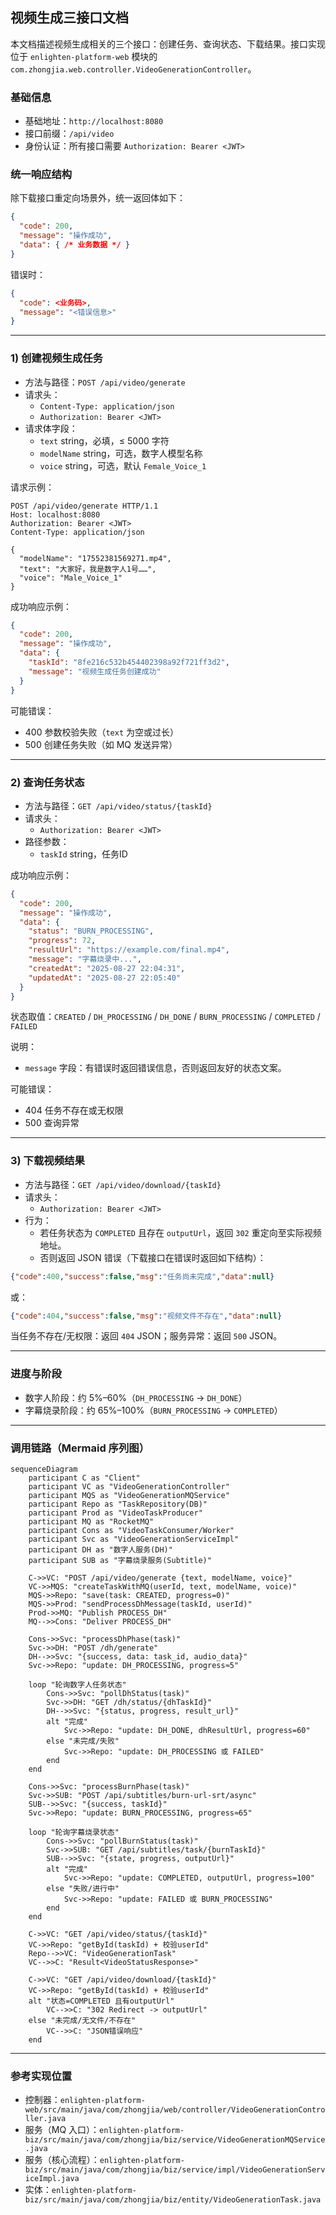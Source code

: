 ## 视频生成三接口文档

本文档描述视频生成相关的三个接口：创建任务、查询状态、下载结果。接口实现位于 `enlighten-platform-web` 模块的 `com.zhongjia.web.controller.VideoGenerationController`。

### 基础信息
- 基础地址：`http://localhost:8080`
- 接口前缀：`/api/video`
- 身份认证：所有接口需要 `Authorization: Bearer <JWT>`

### 统一响应结构
除下载接口重定向场景外，统一返回体如下：

```json
{
  "code": 200,
  "message": "操作成功",
  "data": { /* 业务数据 */ }
}
```

错误时：

```json
{
  "code": <业务码>,
  "message": "<错误信息>"
}
```

---

### 1) 创建视频生成任务
- 方法与路径：`POST /api/video/generate`
- 请求头：
  - `Content-Type: application/json`
  - `Authorization: Bearer <JWT>`
- 请求体字段：
  - `text` string，必填，≤ 5000 字符
  - `modelName` string，可选，数字人模型名称
  - `voice` string，可选，默认 `Female_Voice_1`

请求示例：

```http
POST /api/video/generate HTTP/1.1
Host: localhost:8080
Authorization: Bearer <JWT>
Content-Type: application/json

{
  "modelName": "17552381569271.mp4",
  "text": "大家好，我是数字人1号……",
  "voice": "Male_Voice_1"
}
```

成功响应示例：

```json
{
  "code": 200,
  "message": "操作成功",
  "data": {
    "taskId": "8fe216c532b454402398a92f721ff3d2",
    "message": "视频生成任务创建成功"
  }
}
```

可能错误：
- 400 参数校验失败（`text` 为空或过长）
- 500 创建任务失败（如 MQ 发送异常）

---

### 2) 查询任务状态
- 方法与路径：`GET /api/video/status/{taskId}`
- 请求头：
  - `Authorization: Bearer <JWT>`
- 路径参数：
  - `taskId` string，任务ID

成功响应示例：

```json
{
  "code": 200,
  "message": "操作成功",
  "data": {
    "status": "BURN_PROCESSING",
    "progress": 72,
    "resultUrl": "https://example.com/final.mp4",
    "message": "字幕烧录中...",
    "createdAt": "2025-08-27 22:04:31",
    "updatedAt": "2025-08-27 22:05:40"
  }
}
```

状态取值：`CREATED` / `DH_PROCESSING` / `DH_DONE` / `BURN_PROCESSING` / `COMPLETED` / `FAILED`

说明：
- `message` 字段：有错误时返回错误信息，否则返回友好的状态文案。

可能错误：
- 404 任务不存在或无权限
- 500 查询异常

---

### 3) 下载视频结果
- 方法与路径：`GET /api/video/download/{taskId}`
- 请求头：
  - `Authorization: Bearer <JWT>`
- 行为：
  - 若任务状态为 `COMPLETED` 且存在 `outputUrl`，返回 `302` 重定向至实际视频地址。
  - 否则返回 JSON 错误（下载接口在错误时返回如下结构）：

```json
{"code":400,"success":false,"msg":"任务尚未完成","data":null}
```

或：

```json
{"code":404,"success":false,"msg":"视频文件不存在","data":null}
```

当任务不存在/无权限：返回 `404` JSON；服务异常：返回 `500` JSON。

---

### 进度与阶段
- 数字人阶段：约 5%–60%（`DH_PROCESSING` → `DH_DONE`）
- 字幕烧录阶段：约 65%–100%（`BURN_PROCESSING` → `COMPLETED`）

---

### 调用链路（Mermaid 序列图）

```mermaid
sequenceDiagram
    participant C as "Client"
    participant VC as "VideoGenerationController"
    participant MQS as "VideoGenerationMQService"
    participant Repo as "TaskRepository(DB)"
    participant Prod as "VideoTaskProducer"
    participant MQ as "RocketMQ"
    participant Cons as "VideoTaskConsumer/Worker"
    participant Svc as "VideoGenerationServiceImpl"
    participant DH as "数字人服务(DH)"
    participant SUB as "字幕烧录服务(Subtitle)"

    C->>VC: "POST /api/video/generate {text, modelName, voice}"
    VC->>MQS: "createTaskWithMQ(userId, text, modelName, voice)"
    MQS->>Repo: "save(task: CREATED, progress=0)"
    MQS->>Prod: "sendProcessDhMessage(taskId, userId)"
    Prod->>MQ: "Publish PROCESS_DH"
    MQ-->>Cons: "Deliver PROCESS_DH"

    Cons->>Svc: "processDhPhase(task)"
    Svc->>DH: "POST /dh/generate"
    DH-->>Svc: "{success, data: task_id, audio_data}"
    Svc->>Repo: "update: DH_PROCESSING, progress≈5"

    loop "轮询数字人任务状态"
        Cons->>Svc: "pollDhStatus(task)"
        Svc->>DH: "GET /dh/status/{dhTaskId}"
        DH-->>Svc: "{status, progress, result_url}"
        alt "完成"
            Svc->>Repo: "update: DH_DONE, dhResultUrl, progress=60"
        else "未完成/失败"
            Svc->>Repo: "update: DH_PROCESSING 或 FAILED"
        end
    end

    Cons->>Svc: "processBurnPhase(task)"
    Svc->>SUB: "POST /api/subtitles/burn-url-srt/async"
    SUB-->>Svc: "{success, taskId}"
    Svc->>Repo: "update: BURN_PROCESSING, progress≈65"

    loop "轮询字幕烧录状态"
        Cons->>Svc: "pollBurnStatus(task)"
        Svc->>SUB: "GET /api/subtitles/task/{burnTaskId}"
        SUB-->>Svc: "{state, progress, outputUrl}"
        alt "完成"
            Svc->>Repo: "update: COMPLETED, outputUrl, progress=100"
        else "失败/进行中"
            Svc->>Repo: "update: FAILED 或 BURN_PROCESSING"
        end
    end

    C->>VC: "GET /api/video/status/{taskId}"
    VC->>Repo: "getById(taskId) + 校验userId"
    Repo-->>VC: "VideoGenerationTask"
    VC-->>C: "Result<VideoStatusResponse>"

    C->>VC: "GET /api/video/download/{taskId}"
    VC->>Repo: "getById(taskId) + 校验userId"
    alt "状态=COMPLETED 且有outputUrl"
        VC-->>C: "302 Redirect -> outputUrl"
    else "未完成/无文件/不存在"
        VC-->>C: "JSON错误响应"
    end
```

---

### 参考实现位置
- 控制器：`enlighten-platform-web/src/main/java/com/zhongjia/web/controller/VideoGenerationController.java`
- 服务（MQ 入口）：`enlighten-platform-biz/src/main/java/com/zhongjia/biz/service/VideoGenerationMQService.java`
- 服务（核心流程）：`enlighten-platform-biz/src/main/java/com/zhongjia/biz/service/impl/VideoGenerationServiceImpl.java`
- 实体：`enlighten-platform-biz/src/main/java/com/zhongjia/biz/entity/VideoGenerationTask.java`


